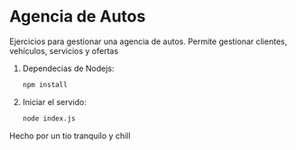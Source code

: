 # Agencia de Autos

Ejercicios para gestionar una agencia de autos. Permite gestionar clientes, vehículos, servicios y ofertas

1. Dependecias de Nodejs: 
    ```bash 
    npm install

1. Iniciar el servido: 
    ```bash 
    node index.js

Hecho por un tio tranquilo y chill
